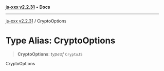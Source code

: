 [**js-xxx v2.2.31**](../README.md) • **Docs**

***

[js-xxx v2.2.31](../README.md) / CryptoOptions

# Type Alias: CryptoOptions

> **CryptoOptions**: *typeof* `CryptoJS`

CryptoOptions
